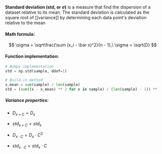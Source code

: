 **Standard deviation (std, or $\sigma$)** is a measure that find the dispersion of a dataset relative to its mean. The standard deviation is calculated as the square root of [[variance]] by determining each data point's deviation relative to the mean

#### Math formula:
$$
\sigma = \sqrt\frac{\sum (x_i - \bar x)^2}{n - 1},\ \sigma = \sqrt{D}
$$

#### Function implementation:

```python
# Numpy implementation
std = np.std(sample, ddof=1)

# Build-in method
x_mean = sum(sample) / len(sample)
std = (sum((x - x_mean) ** 2 for x in sample) / (len(sample) - 1)) ** .5
```


##### Variance properties:
* $D_{x+C} = D_x$
* $std_{x+C} = std_x$

* $D_{x\cdot C} = D_x \cdot C^2$
* $std_{x\cdot C} = std_x \cdot C$